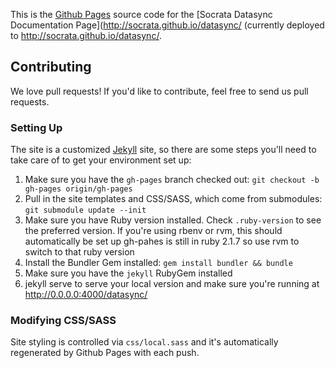 
This is the [Github Pages](http://pages.github.com/) source code for the [Socrata Datasync Documentation Page](http://socrata.github.io/datasync/ (currently deployed to <http://socrata.github.io/datasync/>.

## Contributing

We love pull requests! If you'd like to contribute, feel free to send us pull requests.

### Setting Up

The site is a customized [Jekyll](http://jekyllrb.com/) site, so there are some steps you'll need to take care of to get your environment set up:

1. Make sure you have the `gh-pages` branch checked out: `git checkout -b gh-pages origin/gh-pages`
2. Pull in the site templates and CSS/SASS, which come from submodules: `git submodule update --init`
3. Make sure you have Ruby version installed. Check `.ruby-version` to see the preferred version. If you're using rbenv or rvm, this should automatically be set up gh-pahes is still in ruby 2.1.7 so use rvm to switch to that ruby version
4. Install the Bundler Gem installed: `gem install bundler && bundle`
5. Make sure you have the `jekyll` RubyGem installed
6. jekyll serve to serve your local version and make sure you're running at http://0.0.0.0:4000/datasync/

### Modifying CSS/SASS

Site styling is controlled via `css/local.sass` and it's automatically regenerated by Github Pages with each push.
